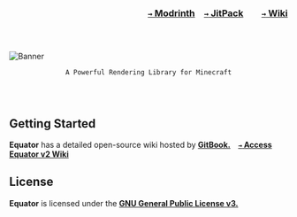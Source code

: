 ### <p align=right>[`→` Modrinth](https://modrinth.com/mod/equator)&emsp;[`→` JitPack](https://jitpack.io/#KrLite/Equator-v2)&emsp;&emsp;[`→` Wiki](https://oasis-land-ic.gitbook.io/equator-v2)</p>

<h3><br /></h3>

![Banner](https://github.com/KrLite/Equator-v2/blob/artwork/Banner.png?raw=true)

<p align="center">
  <code>A Powerful Rendering Library for Minecraft</code>
</p>

<h3><br /></h3>

## Getting Started

**Equator** has a detailed open-source wiki hosted by **[GitBook.](https://https://www.gitbook.com)&emsp;[`→` Access Equator v2 Wiki](https://oasis-land-ic.gitbook.io/equator-v2)**

## License

**Equator** is licensed under the **[GNU General Public License v3.](LICENSE)**
